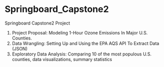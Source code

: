 # Springboard_Capstone2
Springboard Capstone2 Project

1. Project Proposal: Modeling 1-Hour Ozone Emissions In Major U.S. Counties.
2. Data Wrangling: Setting Up and Using the EPA AQS API To Extract Data (JSON)
3. Exploratory Data Analysis: Comparing 10 of the most populous U.S. counties, data visualizations, summary statistics
